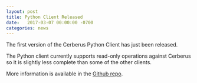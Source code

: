 ```yaml
---
layout: post
title: Python Client Released
date:   2017-03-07 00:00:00 -0700
categories: news
---
```


The first version of the Cerberus Python Client has just been released.

The Python client currently supports read-only operations against Cerberus so it is slightly less complete than some of
the other clients.

More information is available in the <a target="_blank" onclick="trackOutboundLink('https://github.com/Nike-Inc/cerberus-python-client/')" href="https://github.com/Nike-Inc/cerberus-python-client/">Github repo</a>.
